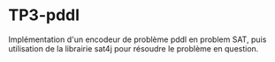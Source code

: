 # TP3-pddl
Implémentation d'un encodeur de problème pddl en problem SAT, puis utilisation de la librairie sat4j pour résoudre le problème en question. 
